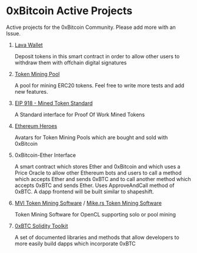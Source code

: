 # 0xBitcoin Active Projects

Active projects for the 0xBitcoin Community. Please add more with an Issue.

1.  [Lava Wallet](https://github.com/admazzola/lava-wallet)
  
      Deposit tokens in this smart contract in order to allow other users to withdraw them with offchain digital signatures

2. [Token Mining Pool](https://github.com/0xbitcoin/tokenpool)

      A pool for mining ERC20 tokens.  Feel free to write more tests and add new features.

3. [EIP 918 - Mined Token Standard](https://github.com/ethereum/EIPs/pull/918)

      A Standard interface for Proof Of Work Mined Tokens

4. [Ethereum Heroes](https://github.com/admazzola/ethereum-heroes)

      Avatars for Token Mining Pools which are bought and sold with 0xBitcoin 
        
5. 0xBitcoin-Ether Interface 

      A smart contract which stores Ether and 0xBitcoin and which uses a Price Oracle to allow other Ethereum bots and users to call a method which accepts Ether and sends 0xBTC and to call another method which accepts 0xBTC and sends Ether.  Uses ApproveAndCall method of 0xBTC.  A dapp frontend will be built similar to shapeshift.

6. [MVI Token Mining Software](https://github.com/mining-visualizer/MVis-tokenminer)  / [Mike.rs Token Mining Software](https://github.com/azlehria/0xbitcoin-gpuminer)

      Token Mining Software for OpenCL supporting solo or pool mining 

7. [0xBTC Solidity Toolkit](https://github.com/0xbitcoin/solidity-tools)

      A set of documented libraries and methods that allow developers to more easily build dapps which incorporate 0xBTC 
